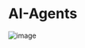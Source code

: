 # AI-Agents
![image](https://github.com/user-attachments/assets/ac50ae9b-adc4-4ffd-b50d-c32f2ea6e476)
